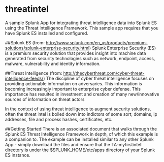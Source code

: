 # threatintel
A sample Splunk App for integrating threat intelligence data into Splunk ES using the Threat Intelligence Framework. This sample app requires that you 
have Splunk ES installed and configured.

##Splunk ES
(from: http://www.splunk.com/en_us/products/premium-solutions/splunk-enterprise-security.html)
Splunk Enterprise Security (ES) is a premium security solution that provides insight into machine data generated from security technologies such as
network, endpoint, access, malware, vulnerability and identity information.

##Threat Intelligence
(from: http://thecyberthreat.com/cyber-threat-intelligence-feeds/)
The discipline of cyber threat intelligence focuses on providing actionable information on adversaries. 
This information is becoming increasingly important to enterprise cyber defense. 
This importance has resulted in investment and creation of many new/innovative sources of information on threat actors

In the context of using threat intelligence to augment security solutions, often the threat intel is boiled down into indictors of some sort; 
domains, ip addresses, file and process hashes, certificates, etc.

##Getting Started
There is an associated document that walks through the Splunk ES Threat Intelligence Framework in depth, of which this example is a companion to.
The example can be installed similar to any other Splunk App - simply download the files and ensure that the TA-myfirstintel directory is under the
$SPLUNK_HOME/etc/apps directory of your Splunk ES instance.
